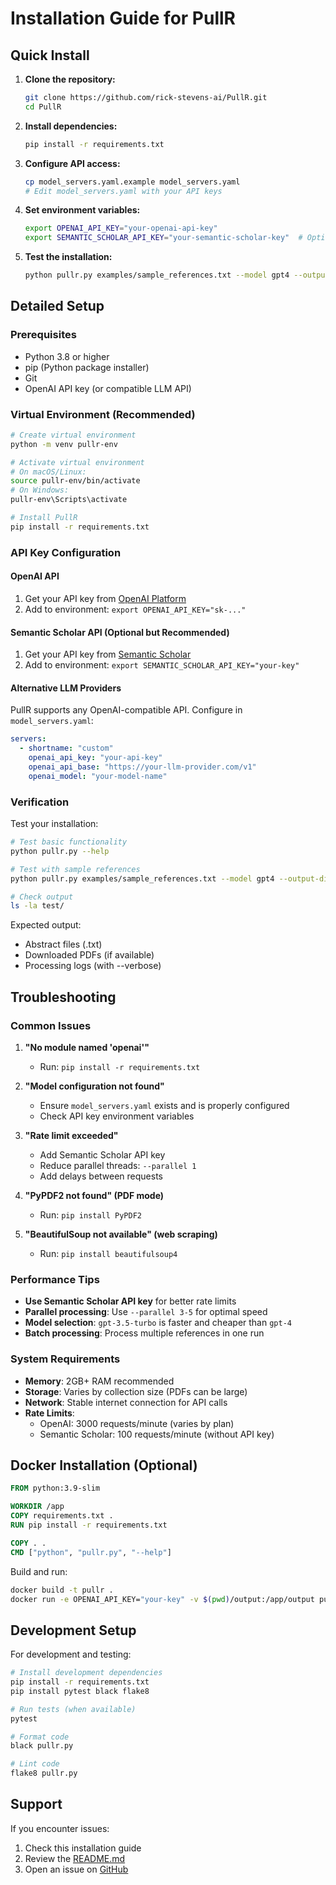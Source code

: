 # Installation Guide for PullR

## Quick Install

1. **Clone the repository:**
   ```bash
   git clone https://github.com/rick-stevens-ai/PullR.git
   cd PullR
   ```

2. **Install dependencies:**
   ```bash
   pip install -r requirements.txt
   ```

3. **Configure API access:**
   ```bash
   cp model_servers.yaml.example model_servers.yaml
   # Edit model_servers.yaml with your API keys
   ```

4. **Set environment variables:**
   ```bash
   export OPENAI_API_KEY="your-openai-api-key"
   export SEMANTIC_SCHOLAR_API_KEY="your-semantic-scholar-key"  # Optional
   ```

5. **Test the installation:**
   ```bash
   python pullr.py examples/sample_references.txt --model gpt4 --output-dir ./test --mode exact
   ```

## Detailed Setup

### Prerequisites

- Python 3.8 or higher
- pip (Python package installer)
- Git
- OpenAI API key (or compatible LLM API)

### Virtual Environment (Recommended)

```bash
# Create virtual environment
python -m venv pullr-env

# Activate virtual environment
# On macOS/Linux:
source pullr-env/bin/activate
# On Windows:
pullr-env\Scripts\activate

# Install PullR
pip install -r requirements.txt
```

### API Key Configuration

#### OpenAI API
1. Get your API key from [OpenAI Platform](https://platform.openai.com/api-keys)
2. Add to environment: `export OPENAI_API_KEY="sk-..."`

#### Semantic Scholar API (Optional but Recommended)
1. Get your API key from [Semantic Scholar](https://www.semanticscholar.org/product/api)
2. Add to environment: `export SEMANTIC_SCHOLAR_API_KEY="your-key"`

#### Alternative LLM Providers
PullR supports any OpenAI-compatible API. Configure in `model_servers.yaml`:

```yaml
servers:
  - shortname: "custom"
    openai_api_key: "your-api-key"
    openai_api_base: "https://your-llm-provider.com/v1"
    openai_model: "your-model-name"
```

### Verification

Test your installation:

```bash
# Test basic functionality
python pullr.py --help

# Test with sample references
python pullr.py examples/sample_references.txt --model gpt4 --output-dir ./test --mode exact --verbose

# Check output
ls -la test/
```

Expected output:
- Abstract files (.txt)
- Downloaded PDFs (if available)
- Processing logs (with --verbose)

## Troubleshooting

### Common Issues

1. **"No module named 'openai'"**
   - Run: `pip install -r requirements.txt`

2. **"Model configuration not found"**
   - Ensure `model_servers.yaml` exists and is properly configured
   - Check API key environment variables

3. **"Rate limit exceeded"**
   - Add Semantic Scholar API key
   - Reduce parallel threads: `--parallel 1`
   - Add delays between requests

4. **"PyPDF2 not found" (PDF mode)**
   - Run: `pip install PyPDF2`

5. **"BeautifulSoup not available" (web scraping)**
   - Run: `pip install beautifulsoup4`

### Performance Tips

- **Use Semantic Scholar API key** for better rate limits
- **Parallel processing**: Use `--parallel 3-5` for optimal speed
- **Model selection**: `gpt-3.5-turbo` is faster and cheaper than `gpt-4`
- **Batch processing**: Process multiple references in one run

### System Requirements

- **Memory**: 2GB+ RAM recommended
- **Storage**: Varies by collection size (PDFs can be large)
- **Network**: Stable internet connection for API calls
- **Rate Limits**: 
  - OpenAI: 3000 requests/minute (varies by plan)
  - Semantic Scholar: 100 requests/minute (without API key)

## Docker Installation (Optional)

```dockerfile
FROM python:3.9-slim

WORKDIR /app
COPY requirements.txt .
RUN pip install -r requirements.txt

COPY . .
CMD ["python", "pullr.py", "--help"]
```

Build and run:
```bash
docker build -t pullr .
docker run -e OPENAI_API_KEY="your-key" -v $(pwd)/output:/app/output pullr
```

## Development Setup

For development and testing:

```bash
# Install development dependencies
pip install -r requirements.txt
pip install pytest black flake8

# Run tests (when available)
pytest

# Format code
black pullr.py

# Lint code
flake8 pullr.py
```

## Support

If you encounter issues:
1. Check this installation guide
2. Review the [README.md](README.md)
3. Open an issue on [GitHub](https://github.com/rick-stevens-ai/PullR/issues)